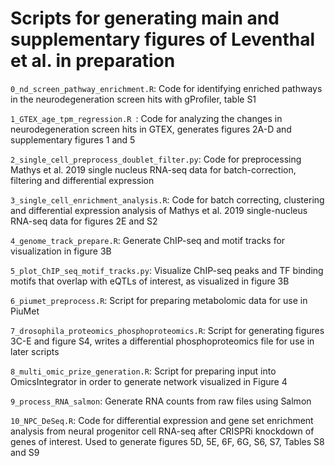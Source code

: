 # Scripts for generating main and supplementary figures of Leventhal et al. in preparation

```0_nd_screen_pathway_enrichment.R```: Code for identifying enriched pathways in the neurodegeneration screen hits with gProfiler, table S1

```1_GTEX_age_tpm_regression.R ```: Code for analyzing the changes in neurodegeneration screen hits in GTEX, generates figures 2A-D and supplementary figures 1 and 5

```2_single_cell_preprocess_doublet_filter.py```: Code for preprocessing Mathys et al. 2019 single nucleus RNA-seq data for batch-correction, filtering and differential expression

```3_single_cell_enrichment_analysis.R```: Code for batch correcting, clustering and differential expression analysis of Mathys et al. 2019 single-nucleus RNA-seq data for figures 2E and S2 

```4_genome_track_prepare.R```: Generate ChIP-seq and motif tracks for visualization in figure 3B

```5_plot_ChIP_seq_motif_tracks.py```: Visualize ChIP-seq peaks and TF binding motifs that overlap with eQTLs of interest, as visualized in figure 3B 

```6_piumet_preprocess.R```: Script for preparing metabolomic data for use in PiuMet

```7_drosophila_proteomics_phosphoproteomics.R```: Script for generating figures 3C-E and figure S4, writes a differential phosphoproteomics file for use in later scripts

```8_multi_omic_prize_generation.R```: Script for preparing input into OmicsIntegrator in order to generate network visualized in Figure 4

```9_process_RNA_salmon```: Generate RNA counts from raw files using Salmon

```10_NPC_DeSeq.R```: Code for differential expression and gene set enrichment analysis from neural progenitor cell RNA-seq after CRISPRi knockdown of genes of interest. Used to generate figures 5D, 5E, 6F, 6G, S6, S7, Tables S8 and S9
